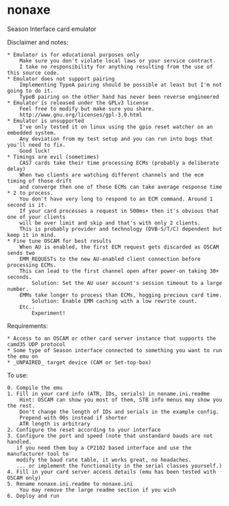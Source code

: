 nonaxe
======

Season Interface card emulator

Disclaimer and notes:

	* Emulator is for educational purposes only
		Make sure you don't violate local laws or your service contract. 
		I take no responsibility for anything resulting	from the use of this source code.
	* Emulator does not support pairing
		Implementing TypeA pairing should be possible at least but I'm not going to do it.
		TypeB pairing on the other hand has never been reverse engineered
	* Emulator is released under the GPLv3 license
		Feel free to modify but make sure you share.
		http://www.gnu.org/licenses/gpl-3.0.html
	* Emulator is unsupported
		I've only tested it on linux using the gpio reset watcher on an embedded system.
		Any deviation from my test setup and you can run into bugs that you'll need to fix.
		Good luck!
	* Timings are evil (sometimes)
		CAS7 cards take their time processing ECMs (probably a deliberate delay)
		When two clients are watching different channels and the ecm timing of those drift
		and converge then one of those ECMs can take average response time * 2 to process.
		You don't have very long to respond to an ECM command. Around 1 second is it.
		If your card processes a request in 500ms+ then it's obvious that one of your clients 
		will be over limit and skip and that's with only 2 clients.
		This is probably provider and technology (DVB-S/T/C) dependent but keep it in mind.
	* Fine tune OSCAM for best results
		When AU is enabled, the first ECM request gets discarded as OSCAM sends two 
		EMM_REQUESTs to the new AU-enabled client connection before processing ECMs.
		This can lead to the first channel open after power-on taking 30+ seconds.
			Solution: Set the AU user account's session timeout to a large number.
		EMMs take longer to process than ECMs, hogging precious card time.
			Solution: Enable EMM caching with a low rewrite count.
		Etc..
			Experiment!		
		
Requirements:

	* Access to an OSCAM or other card server instance that supports the camd35 UDP protocol
	* Some type of Season interface connected to something you want to run the emu on
	* _UNPAIRED_ target device (CAM or Set-top-box)

To use:

	0. Compile the emu
	1. Fill in your card info (ATR, IDs, serials) in noname.ini.readme
		Hint: OSCAM can show you most of them, STB info menus may show you the rest.
		Don't change the length of IDs and serials in the example config. 
		Prepend with 00s instead if shorter
		ATR length is arbitrary
	2. Configure the reset according to your interface
	3. Configure the port and speed (note that unstandard bauds are not handled. 
	   if you need them buy a CP2102 based interface and use the manufacturer tool to 
	   modify the baud rate table, it works great, no headaches. 
	   ... or implement the functionality in the serial classes yourself.)
	4. Fill in your card server access details (emu has been tested with OSCAM only)
	5. Rename nonaxe.ini.readme to nonaxe.ini 
		You may remove the large readme section if you wish
	6. Deploy and run
